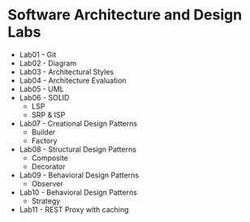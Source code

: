 # Software Architecture and Design Labs

- Lab01 - Git
- Lab02 - Diagram
- Lab03 - Architectural Styles
- Lab04 - Architecture Evaluation
- Lab05 - UML
- Lab06 - SOLID
  - LSP
  - SRP & ISP
- Lab07 - Creational Design Patterns
  - Builder
  - Factory
- Lab08 - Structural Design Patterns
  - Composite
  - Decorator
- Lab09 - Behavioral Design Patterns
  - Observer
- Lab10 - Behavioral Design Patterns
  - Strategy
- Lab11 - REST Proxy with caching